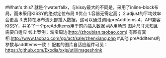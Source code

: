 #What's this?
就是个waterfallx，与kissy最大的不同是，采用了inline-block布局，而未采用KISSY的绝对定位布局
#优点
1.容器无需定高；
2.adjust的平均效率会更高
3.支持在瀑布流头部插入数据，这可以通过调用preAddItems
4、API兼容KISSY，并多了一个preAddItems用于前向插入数据
#适用场景
图片尺寸未知且需要自适应
线上案例：淘宝周边(http://zhoubian.taobao.com)
          有图有真相:http://www.taobao.com/go/act/sale/zhenxiang.php
#其他
preAddItems的参数与addItems一致！
配套的图片自适应组件可见：https://github.com/Exodia/xxjs/util/imageshrink
